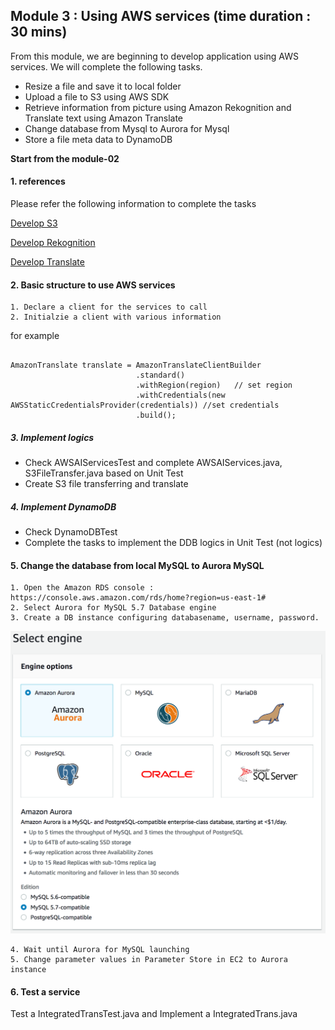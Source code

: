 
## Module 3 : Using AWS services (time duration : 30 mins)
From this module, we are beginning to develop application using AWS services.
We will complete the following tasks.
- Resize a file and save it to local folder
- Upload a file to S3 using AWS SDK
- Retrieve information from picture using Amazon Rekognition and Translate text using Amazon Translate
- Change database from Mysql to Aurora for Mysql 
- Store a file meta data to DynamoDB

**Start from the module-02**

#### 1. references
Please refer the following information to complete the tasks
 
[Develop S3](https://docs.aws.amazon.com/sdk-for-java/v1/developer-guide/examples-s3-objects.html#upload-object)

[Develop Rekognition](https://docs.aws.amazon.com/rekognition/latest/dg/get-started-exercise.html)

[Develop Translate](https://docs.aws.amazon.com/translate/latest/dg/examples-java.html)

#### 2. Basic structure to use AWS services
	1. Declare a client for the services to call
	2. Initialzie a client with various information

for example

```

AmazonTranslate translate = AmazonTranslateClientBuilder
							.standard()
							.withRegion(region)   // set region
							.withCredentials(new AWSStaticCredentialsProvider(credentials)) //set credentials
							.build();

```

##### 3. Implement logics
- Check AWSAIServicesTest and complete AWSAIServices.java, S3FileTransfer.java based on Unit Test
- Create S3 file transferring and translate 

##### 4. Implement DynamoDB 
- Check DynamoDBTest
- Complete the tasks to implement the DDB logics in Unit Test (not logics)

#### 5. Change the database from local MySQL to Aurora MySQL

	1. Open the Amazon RDS console : https://console.aws.amazon.com/rds/home?region=us-east-1#
	2. Select Aurora for MySQL 5.7 Database engine 
	3. Create a DB instance configuring databasename, username, password.
	
![Parameter Store](./images/module-03/01.png)

	4. Wait until Aurora for MySQL launching
	5. Change parameter values in Parameter Store in EC2 to Aurora instance

#### 6. Test a service
Test a IntegratedTransTest.java and Implement a IntegratedTrans.java
